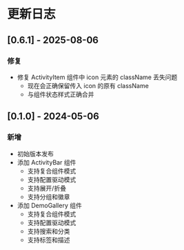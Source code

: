 # 更新日志

## [0.6.1] - 2025-08-06

### 修复
- 修复 ActivityItem 组件中 icon 元素的 className 丢失问题
  - 现在会正确保留传入 icon 的原有 className
  - 与组件状态样式正确合并

## [0.1.0] - 2024-05-06

### 新增
- 初始版本发布
- 添加 ActivityBar 组件
  - 支持复合组件模式
  - 支持配置驱动模式
  - 支持展开/折叠
  - 支持分组和徽章
- 添加 DemoGallery 组件
  - 支持复合组件模式
  - 支持配置驱动模式
  - 支持搜索和分类
  - 支持标签和描述 